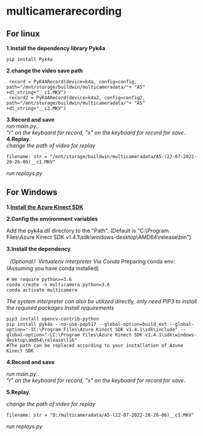 # multicamerarecording
## For linux
**1.Install the dependency library Pyk4a**
```
pip install Pyk4a
```
**2.change the video save path**
```
 record = PyK4ARecord(device=k4a, config=config, path="/mnt/storage/buildwin/multicameradata/"+ "A5" +dt_string+"__c1.MKV")
 record2 = PyK4ARecord(device=k4a2, config=config2, path="/mnt/storage/buildwin/multicameradata/"+ "A5" +dt_string+"__c2.MKV")
```
**3.Record and save**   
*run main.py.*.   
*"r" on the keyboard for record, "s" on the keyboard for record for save*.   
**4.Replay**.  
*change the path of video for replay*
```
filename: str = "/mnt/storage/buildwin/multicameradata/A5-(22-07-2022-20-26-06)__c1.MKV"
```
*run replays.py*

## For Windows
**1.[Install the Azure Kinect SDK](https://github.com/microsoft/Azure-Kinect-Sensor-SDK/blob/develop/docs/usage.md)**

**2.Config the environment variables** 

Add the pyk4a.dll directory to the "Path". (Default is "C:\Program Files\Azure Kinect SDK v1.4.1\sdk\windows-desktop\AMD64\release\bin")

**3.Install the dependency** 

*（Optional）Virtualenv interpreter Via Conda*
Preparing conda env: (Assuming you have conda installed)
```
# We require python>=3.6
conda create -n multicamera python=3.6
conda activate multicamera
```

*The system interpreter can also be utilized directly, only need PIP3 to install the required packages*
*Install requirements*
```
pip3 install opencv-contrib-python
pip install pyk4a --no-use-pep517 --global-option=build_ext --global-option="-IC:\Program Files\Azure Kinect SDK v1.4.1\sdk\include" --global-option="-LC:\Program Files\Azure Kinect SDK v1.4.1\sdk\windows-desktop\amd64\release\lib" 
#The path can be replaced according to your installation of Azune Kinect SDK
```

**4.Record and save**  

*run main.py.*.   
*"r" on the keyboard for record, "s" on the keyboard for record for save*.   

**5.Replay**.  

*change the path of video for replay*
```
filename: str = "D:/multicameradata/A5-(22-07-2022-20-26-06)__c1.MKV"
```
*run replays.py*
